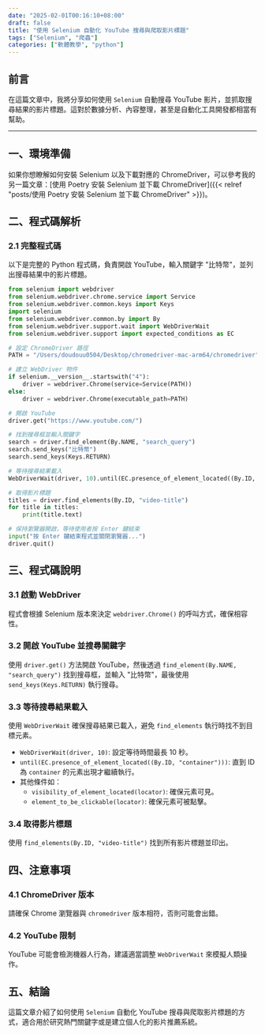 ```yaml
---
date: "2025-02-01T00:16:10+08:00"
draft: false
title: "使用 Selenium 自動化 YouTube 搜尋與爬取影片標題"
tags: ["Selenium", "爬蟲"]
categories: ["軟體教學", "python"]
---
```


## 前言

在這篇文章中，我將分享如何使用 `Selenium` 自動搜尋 YouTube 影片，並抓取搜尋結果的影片標題。這對於數據分析、內容整理，甚至是自動化工具開發都相當有幫助。

<!--more-->

---

## 一、環境準備

如果你想瞭解如何安裝 Selenium 以及下載對應的 ChromeDriver，可以參考我的另一篇文章：[使用 Poetry 安裝 Selenium 並下載 ChromeDriver]({{< relref "posts/使用 Poetry 安裝 Selenium 並下載 ChromeDriver" >}})。

## 二、程式碼解析

### 2.1 完整程式碼

以下是完整的 Python 程式碼，負責開啟 YouTube，輸入關鍵字 "比特幣"，並列出搜尋結果中的影片標題。

```python
from selenium import webdriver
from selenium.webdriver.chrome.service import Service
from selenium.webdriver.common.keys import Keys
import selenium
from selenium.webdriver.common.by import By
from selenium.webdriver.support.wait import WebDriverWait
from selenium.webdriver.support import expected_conditions as EC

# 設定 ChromeDriver 路徑
PATH = "/Users/doudouu0504/Desktop/chromedriver-mac-arm64/chromedriver"

# 建立 WebDriver 物件
if selenium.__version__.startswith("4"):
    driver = webdriver.Chrome(service=Service(PATH))
else:
    driver = webdriver.Chrome(executable_path=PATH)

# 開啟 YouTube
driver.get("https://www.youtube.com/")

# 找到搜尋框並輸入關鍵字
search = driver.find_element(By.NAME, "search_query")
search.send_keys("比特幣")
search.send_keys(Keys.RETURN)

# 等待搜尋結果載入
WebDriverWait(driver, 10).until(EC.presence_of_element_located((By.ID, "container")))

# 取得影片標題
titles = driver.find_elements(By.ID, "video-title")
for title in titles:
    print(title.text)

# 保持瀏覽器開啟，等待使用者按 Enter 鍵結束
input("按 Enter 鍵結束程式並關閉瀏覽器...")
driver.quit()
```

## 三、程式碼說明

### 3.1 啟動 WebDriver

程式會根據 Selenium 版本來決定 `webdriver.Chrome()` 的呼叫方式，確保相容性。

### 3.2 開啟 YouTube 並搜尋關鍵字

使用 `driver.get()` 方法開啟 YouTube，然後透過 `find_element(By.NAME, "search_query")` 找到搜尋框，並輸入 "比特幣"，最後使用 `send_keys(Keys.RETURN)` 執行搜尋。

### 3.3 等待搜尋結果載入

使用 `WebDriverWait` 確保搜尋結果已載入，避免 `find_elements` 執行時找不到目標元素。

- `WebDriverWait(driver, 10)`: 設定等待時間最長 10 秒。
- `until(EC.presence_of_element_located((By.ID, "container")))`: 直到 ID 為 `container` 的元素出現才繼續執行。
- 其他條件如：
  - `visibility_of_element_located(locator)`: 確保元素可見。
  - `element_to_be_clickable(locator)`: 確保元素可被點擊。

### 3.4 取得影片標題

使用 `find_elements(By.ID, "video-title")` 找到所有影片標題並印出。

## 四、注意事項

### 4.1 ChromeDriver 版本

請確保 Chrome 瀏覽器與 `chromedriver` 版本相符，否則可能會出錯。

### 4.2 YouTube 限制

YouTube 可能會檢測機器人行為，建議適當調整 `WebDriverWait` 來模擬人類操作。

## 五、結論

這篇文章介紹了如何使用 `Selenium` 自動化 YouTube 搜尋與爬取影片標題的方式，適合用於研究熱門關鍵字或是建立個人化的影片推薦系統。
